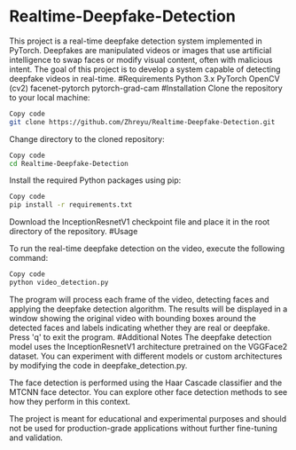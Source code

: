 # Realtime-Deepfake-Detection
This project is a real-time deepfake detection system implemented in PyTorch. Deepfakes are manipulated videos or images that use artificial intelligence to swap faces or modify visual content, often with malicious intent. The goal of this project is to develop a system capable of detecting deepfake videos in real-time.
#Requirements
Python 3.x
PyTorch
OpenCV (cv2)
facenet-pytorch
pytorch-grad-cam
#Installation
Clone the repository to your local machine:
```bash
Copy code
git clone https://github.com/Zhreyu/Realtime-Deepfake-Detection.git
```
Change directory to the cloned repository:
```bash
Copy code
cd Realtime-Deepfake-Detection
```
Install the required Python packages using pip:
```bash
Copy code
pip install -r requirements.txt
```
Download the InceptionResnetV1 checkpoint file and place it in the root directory of the repository.
#Usage


To run the real-time deepfake detection on the video, execute the following command:

```bash
Copy code
python video_detection.py
```
The program will process each frame of the video, detecting faces and applying the deepfake detection algorithm. The results will be displayed in a window showing the original video with bounding boxes around the detected faces and labels indicating whether they are real or deepfake. Press 'q' to exit the program.
#Additional Notes
The deepfake detection model uses the InceptionResnetV1 architecture pretrained on the VGGFace2 dataset. You can experiment with different models or custom architectures by modifying the code in deepfake_detection.py.

The face detection is performed using the Haar Cascade classifier and the MTCNN face detector. You can explore other face detection methods to see how they perform in this context.

The project is meant for educational and experimental purposes and should not be used for production-grade applications without further fine-tuning and validation.
